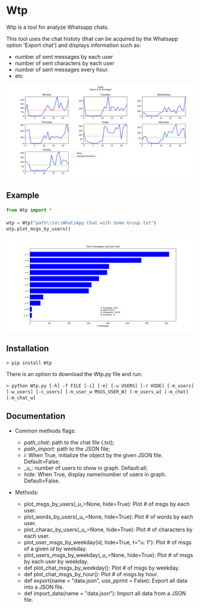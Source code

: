 Wtp
=======

Wtp is a tool for analyze Whatsapp chats.

This tool uses the chat histoty (that can be acquired by the Whatsapp option 'Export chat') and displays information such as:

- number of sent messages by each user
- number of sent characters by each user
- number of sent messages every hour.
- etc

![chat](/docs/imgs/Figure_1.png)

Example
-------

```python
from Wtp import *

wtp = Wtp("path\\to\\WhatsApp Chat with Some Group.txt")
wtp.plot_msgs_by_users()
```
![out](/docs/imgs/Figure_3.png)

Installation
------------

```
> pip install Wtp
```

There is an option to download the Wtp.py file and run:

```
> python Wtp.py [-h] -f FILE [-i] [-e] [-u USERS] [-r HIDE] [-m_users] [-w_users] [-c_users] [-m_user_w MSGS_USER_W] [-m_users_w] [-m_chat] [-m_chat_w]
```

Documentation
-------------

- Common methods flags:
    - _path_chat_: path to the chat file (.txt);
    - _path_import_: path to the JSON file;
    - _i_: When True, initialize the object by the given JSON file. Default=False;
    - _\_u\__: number of users to show in graph. Default:all;
    - _hide_: When True, display name/number of users in graph. Default=False.

- Methods:
    - plot_msgs_by_users(\_u\_=None, hide=True): Plot # of msgs by each user.
    - plot_words_by_users(\_u\_=None, hide=True): Plot # of words by each user.
    - plot_charac_by_users(\_u\_=None, hide=True): Plot # of characters by each user.
    - plot_user_msgs_by_weekday(id, hide=True, t="u: 1"): Plot # of msgs of a given _id_ by weekday.
    - plot_users_msgs_by_weekday(\_u\_=None, hide=True): Plot # of msgs by each user by weekday.
    - def plot_chat_msgs_by_weekday(): Plot # of msgs by weekday.
    - def plot_chat_msgs_by_hour(): Plot # of msgs by hour.
    - def export(name = "data.json", use_pprint = False): Export all data into a JSON file.
    - def import_data(name = "data.json"): Import all data from a JSON file.